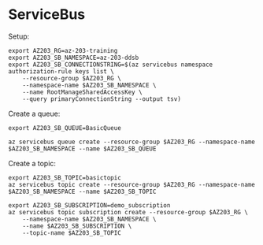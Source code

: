 # ServiceBus

Setup:

    export AZ203_RG=az-203-training
    export AZ203_SB_NAMESPACE=az-203-ddsb
    export AZ203_SB_CONNECTIONSTRING=$(az servicebus namespace authorization-rule keys list \
        --resource-group $AZ203_RG \
        --namespace-name $AZ203_SB_NAMESPACE \
        --name RootManageSharedAccessKey \
        --query primaryConnectionString --output tsv)

Create a queue:

    export AZ203_SB_QUEUE=BasicQueue

    az servicebus queue create --resource-group $AZ203_RG --namespace-name $AZ203_SB_NAMESPACE --name $AZ203_SB_QUEUE

Create a topic:

    export AZ203_SB_TOPIC=basictopic
    az servicebus topic create --resource-group $AZ203_RG --namespace-name $AZ203_SB_NAMESPACE --name $AZ203_SB_TOPIC

    export AZ203_SB_SUBSCRIPTION=demo_subscription
    az servicebus topic subscription create --resource-group $AZ203_RG \
        --namespace-name $AZ203_SB_NAMESPACE \
        --name $AZ203_SB_SUBSCRIPTION \
        --topic-name $AZ203_SB_TOPIC
